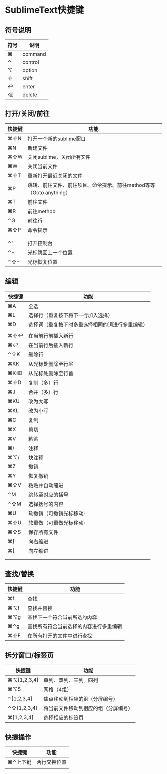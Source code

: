# SublimeText快捷键



## 符号说明

| 符号 | 说明    |
| ---- | ------- |
| ⌘    | command |
| ⌃    | control |
| ⌥    | option  |
| ⇧    | shift   |
| ↩    | enter   |
| ⌫    | delete  |



## 打开/关闭/前往

| 快捷键 | 功能                                                         |
| ------ | ------------------------------------------------------------ |
| ⌘⇧N    | 打开一个新的sublime窗口                                      |
| ⌘N     | 新建文件                                                     |
| ⌘⇧W    | 关闭sublime，关闭所有文件                                    |
| ⌘W     | 关闭当前文件                                                 |
| ⌘⇧T    | 重新打开最近关闭的文件                                       |
| ⌘P     | 跳转、前往文件、前往项目、命令提示、前往method等等（Goto anything） |
| ⌘T     | 前往文件                                                     |
| ⌘R     | 前往method                                                   |
| ⌃G     | 前往行                                                       |
| ⌘⇧P    | 命令提示                                                     |
|        |                                                              |
|        |                                                              |
| ⌃`     | 打开控制台                                                   |
| ⌃-     | 光标跳回上一个位置                                           |
| ⌃⇧-    | 光标恢复位置                                                 |



## 编辑

| 快捷键 | 功能                                             |
| ------ | ------------------------------------------------ |
| ⌘A     | 全选                                             |
| ⌘L     | 选择行（重复按下将下一行加入选择）               |
| ⌘D     | 选择词（重复按下时多重选择相同的词进行多重编辑） |
|        |                                                  |
| ⌘⇧↩    | 在当前行前插入新行                               |
| ⌘↩     | 在当前行后插入新行                               |
| ⌃⇧K    | 删除行                                           |
| ⌘KK    | 从光标处删除至行尾                               |
| ⌘K⌫    | 从光标处删除至行首                               |
| ⌘⇧D    | 复制（多）行                                     |
| ⌘J     | 合并（多）行                                     |
| ⌘KU    | 改为大写                                         |
| ⌘KL    | 改为小写                                         |
| ⌘C     | 复制                                             |
| ⌘X     | 剪切                                             |
| ⌘V     | 粘贴                                             |
| ⌘/     | 注释                                             |
| ⌘⌥/    | 块注释                                           |
| ⌘Z     | 撤销                                             |
| ⌘Y     | 恢复撤销                                         |
| ⌘⇧V    | 粘贴并自动缩进                                   |
| ⌃M     | 跳转至对应的括号                                 |
| ⌃⇧M    | 选择括号的内容                                   |
| ⌘U     | 软撤销（可撤销光标移动）                         |
| ⌘⇧U    | 软重做（可重做光标移动）                         |
| ⌘⇧S    | 保存所有文件                                     |
| ⌘]     | 向右缩进                                         |
| ⌘[     | 向左缩进                                         |
|        |                                                  |
|        |                                                  |



## 查找/替换

| 快捷键 | 功能                                   |
| ------ | -------------------------------------- |
| ⌘f     | 查找                                   |
| ⌘⌥f    | 查找并替换                             |
| ⌘⌥g    | 查找下一个符合当前所选的内容           |
| ⌘⌃g    | 查找所有符合当前选择的内容进行多重编辑 |
| ⌘⇧F    | 在所有打开的文件中进行查找             |



## 拆分窗口/标签页

| 快捷键      | 功能                                 |
| ----------- | ------------------------------------ |
| ⌘⌥[1,2,3,4] | 单列、双列、三列、四列               |
| ⌘⌥5         | 网格（4组）                          |
| ⌃[1,2,3,4]  | 焦点移动到相应的组（分屏编号）       |
| ⌃⇧[1,2,3,4] | 将当前文件移动到相应的组（分屏编号） |
| ⌘[1,2,3,4]  | 选择相应的标签页                     |



## 快捷操作

| 快捷键   | 功能         |
| -------- | ------------ |
| ⌘⌃上下键 | 两行交换位置 |
|          |              |

